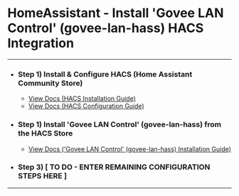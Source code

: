 
# HomeAssistant - Install 'Govee LAN Control' (govee-lan-hass) HACS Integration

***

- ### Step 1) Install & Configure HACS (Home Assistant Community Store)
  - [View Docs (HACS Installation Guide)](https://hacs.xyz/docs/setup/download/)
  - [View Docs (HACS Configuration Guide)](https://hacs.xyz/docs/configuration/basic)
- ### Step 1) Install 'Govee LAN Control' (govee-lan-hass) from the HACS Store
  - [View Docs ('Govee LAN Control' (govee-lan-hass) Installation Guide)](https://github.com/wez/govee-lan-hass#installation)
- ### Step 3) [ TO DO - ENTER REMAINING CONFIGURATION STEPS HERE ]

***


<!--
# ------------------------------------------------------------
#
# Citation(s)
#
#   github.com  |  "GitHub - wez/govee-lan-hass: Control Govee lights via the LAN API from Home Assistant"  |  https://github.com/wez/govee-lan-hass#installation
#
# ------------------------------------------------------------
-->